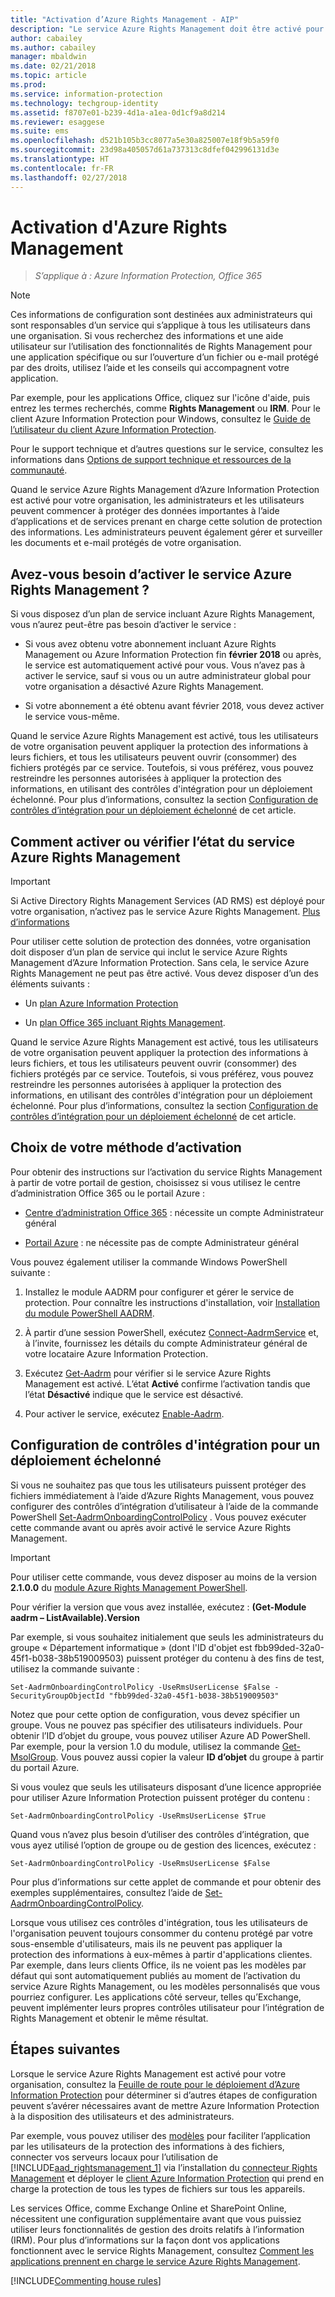 ```yaml
---
title: "Activation d’Azure Rights Management - AIP"
description: "Le service Azure Rights Management doit être activé pour que votre organisation puisse commencer à protéger des documents et e-mails importants à l’aide d’applications et de services prenant en charge cette solution de protection des informations."
author: cabailey
ms.author: cabailey
manager: mbaldwin
ms.date: 02/21/2018
ms.topic: article
ms.prod: 
ms.service: information-protection
ms.technology: techgroup-identity
ms.assetid: f8707e01-b239-4d1a-a1ea-0d1cf9a8d214
ms.reviewer: esaggese
ms.suite: ems
ms.openlocfilehash: d521b105b3cc8077a5e30a825007e18f9b5a59f0
ms.sourcegitcommit: 23d98a405057d61a737313c8dfef042996131d3e
ms.translationtype: HT
ms.contentlocale: fr-FR
ms.lasthandoff: 02/27/2018
---
```

# <a name="activating-azure-rights-management"></a>Activation d'Azure Rights Management

>*S’applique à : Azure Information Protection, Office 365*

> [!NOTE]
> Ces informations de configuration sont destinées aux administrateurs qui sont responsables d’un service qui s’applique à tous les utilisateurs dans une organisation. Si vous recherchez des informations et une aide utilisateur sur l’utilisation des fonctionnalités de Rights Management pour une application spécifique ou sur l’ouverture d’un fichier ou e-mail protégé par des droits, utilisez l’aide et les conseils qui accompagnent votre application.
>
> Par exemple, pour les applications Office, cliquez sur l'icône d'aide, puis entrez les termes recherchés, comme **Rights Management** ou **IRM**. Pour le client Azure Information Protection pour Windows, consultez le [Guide de l’utilisateur du client Azure Information Protection](../rms-client/client-user-guide.md).
>
> Pour le support technique et d’autres questions sur le service, consultez les informations dans [Options de support technique et ressources de la communauté](../get-started/information-support.md#support-options-and-community-resources).

Quand le service Azure Rights Management d’Azure Information Protection est activé pour votre organisation, les administrateurs et les utilisateurs peuvent commencer à protéger des données importantes à l’aide d’applications et de services prenant en charge cette solution de protection des informations. Les administrateurs peuvent également gérer et surveiller les documents et e-mail protégés de votre organisation. 


## <a name="do-you-need-to-activate-azure-rights-management"></a>Avez-vous besoin d’activer le service Azure Rights Management ?

Si vous disposez d’un plan de service incluant Azure Rights Management, vous n’aurez peut-être pas besoin d’activer le service :

- Si vous avez obtenu votre abonnement incluant Azure Rights Management ou Azure Information Protection fin **février 2018** ou après, le service est automatiquement activé pour vous. Vous n’avez pas à activer le service, sauf si vous ou un autre administrateur global pour votre organisation a désactivé Azure Rights Management.

- Si votre abonnement a été obtenu avant février 2018, vous devez activer le service vous-même. 

Quand le service Azure Rights Management est activé, tous les utilisateurs de votre organisation peuvent appliquer la protection des informations à leurs fichiers, et tous les utilisateurs peuvent ouvrir (consommer) des fichiers protégés par ce service. Toutefois, si vous préférez, vous pouvez restreindre les personnes autorisées à appliquer la protection des informations, en utilisant des contrôles d'intégration pour un déploiement échelonné. Pour plus d’informations, consultez la section [Configuration de contrôles d’intégration pour un déploiement échelonné](#configuring-onboarding-controls-for-a-phased-deployment) de cet article.

## <a name="how-to-activate-or-confirm-the-status-of-the-azure-rights-management-service"></a>Comment activer ou vérifier l’état du service Azure Rights Management 

> [!IMPORTANT]
> Si Active Directory Rights Management Services (AD RMS) est déployé pour votre organisation, n’activez pas le service Azure Rights Management. [Plus d’informations](prepare-environment-adrms.md)

Pour utiliser cette solution de protection des données, votre organisation doit disposer d’un plan de service qui inclut le service Azure Rights Management d’Azure Information Protection. Sans cela, le service Azure Rights Management ne peut pas être activé. Vous devez disposer d’un des éléments suivants :

- Un [plan Azure Information Protection](https://www.microsoft.com/cloud-platform/azure-information-protection-pricing) 

- Un [plan Office 365 incluant Rights Management](http://download.microsoft.com/download/E/C/F/ECF42E71-4EC0-48FF-AA00-577AC14D5B5C/Azure_Information_Protection_licensing_datasheet_EN-US.pdf).

Quand le service Azure Rights Management est activé, tous les utilisateurs de votre organisation peuvent appliquer la protection des informations à leurs fichiers, et tous les utilisateurs peuvent ouvrir (consommer) des fichiers protégés par ce service. Toutefois, si vous préférez, vous pouvez restreindre les personnes autorisées à appliquer la protection des informations, en utilisant des contrôles d'intégration pour un déploiement échelonné. Pour plus d’informations, consultez la section [Configuration de contrôles d’intégration pour un déploiement échelonné](#configuring-onboarding-controls-for-a-phased-deployment) de cet article.

## <a name="choosing-your-activation-method"></a>Choix de votre méthode d’activation

Pour obtenir des instructions sur l’activation du service Rights Management à partir de votre portail de gestion, choisissez si vous utilisez le centre d’administration Office 365 ou le portail Azure :

- [Centre d’administration Office 365](activate-office365.md) : nécessite un compte Administrateur général

- [Portail Azure](activate-azure.md) : ne nécessite pas de compte Administrateur général

Vous pouvez également utiliser la commande Windows PowerShell suivante :

1. Installez le module AADRM pour configurer et gérer le service de protection. Pour connaître les instructions d'installation, voir [Installation du module PowerShell AADRM](../deploy-use/install-powershell.md).

2. À partir d’une session PowerShell, exécutez [Connect-AadrmService](/powershell/module/aadrm/connect-aadrmservice) et, à l’invite, fournissez les détails du compte Administrateur général de votre locataire Azure Information Protection.

3. Exécutez [Get-Aadrm](/powershell/aadrm/vlatest/get-aadrm) pour vérifier si le service Azure Rights Management est activé. L’état **Activé** confirme l’activation tandis que l’état **Désactivé** indique que le service est désactivé.

4. Pour activer le service, exécutez [Enable-Aadrm](/powershell/aadrm/vlatest/enable-aadrm).

## <a name="configuring-onboarding-controls-for-a-phased-deployment"></a>Configuration de contrôles d'intégration pour un déploiement échelonné
Si vous ne souhaitez pas que tous les utilisateurs puissent protéger des fichiers immédiatement à l’aide d’Azure Rights Management, vous pouvez configurer des contrôles d’intégration d’utilisateur à l’aide de la commande PowerShell [Set-AadrmOnboardingControlPolicy](/powershell/module/aadrm/set-aadrmonboardingcontrolpolicy) . Vous pouvez exécuter cette commande avant ou après avoir activé le service Azure Rights Management.

> [!IMPORTANT]
> Pour utiliser cette commande, vous devez disposer au moins de la version **2.1.0.0** du [module Azure Rights Management PowerShell](https://go.microsoft.com/fwlink/?LinkId=257721).
>
> Pour vérifier la version que vous avez installée, exécutez : **(Get-Module aadrm – ListAvailable).Version**

Par exemple, si vous souhaitez initialement que seuls les administrateurs du groupe « Département informatique » (dont l'ID d'objet est fbb99ded-32a0-45f1-b038-38b519009503) puissent protéger du contenu à des fins de test, utilisez la commande suivante :

```
Set-AadrmOnboardingControlPolicy -UseRmsUserLicense $False -SecurityGroupObjectId "fbb99ded-32a0-45f1-b038-38b519009503"
```

Notez que pour cette option de configuration, vous devez spécifier un groupe. Vous ne pouvez pas spécifier des utilisateurs individuels. Pour obtenir l’ID d’objet du groupe, vous pouvez utiliser Azure AD PowerShell. Par exemple, pour la version 1.0 du module, utilisez la commande [Get-MsolGroup](/powershell/msonline/v1/get-msolgroup). Vous pouvez aussi copier la valeur **ID d’objet** du groupe à partir du portail Azure.

Si vous voulez que seuls les utilisateurs disposant d’une licence appropriée pour utiliser Azure Information Protection puissent protéger du contenu :

```
Set-AadrmOnboardingControlPolicy -UseRmsUserLicense $True
```

Quand vous n’avez plus besoin d’utiliser des contrôles d’intégration, que vous ayez utilisé l’option de groupe ou de gestion des licences, exécutez :

```
Set-AadrmOnboardingControlPolicy -UseRmsUserLicense $False
```

Pour plus d’informations sur cette applet de commande et pour obtenir des exemples supplémentaires, consultez l’aide de [Set-AadrmOnboardingControlPolicy](/powershell/aadrm/vlatest/set-aadrmonboardingcontrolpolicy).

Lorsque vous utilisez ces contrôles d'intégration, tous les utilisateurs de l'organisation peuvent toujours consommer du contenu protégé par votre sous-ensemble d'utilisateurs, mais ils ne peuvent pas appliquer la protection des informations à eux-mêmes à partir d'applications clientes. Par exemple, dans leurs clients Office, ils ne voient pas les modèles par défaut qui sont automatiquement publiés au moment de l’activation du service Azure Rights Management, ou les modèles personnalisés que vous pourriez configurer.  Les applications côté serveur, telles qu’Exchange, peuvent implémenter leurs propres contrôles utilisateur pour l’intégration de Rights Management et obtenir le même résultat.


## <a name="next-steps"></a>Étapes suivantes
Lorsque le service Azure Rights Management est activé pour votre organisation, consultez la [Feuille de route pour le déploiement d’Azure Information Protection](../plan-design/deployment-roadmap.md) pour déterminer si d’autres étapes de configuration peuvent s’avérer nécessaires avant de mettre Azure Information Protection à la disposition des utilisateurs et des administrateurs. 

Par exemple, vous pouvez utiliser des [modèles](configure-policy-templates.md) pour faciliter l’application par les utilisateurs de la protection des informations à des fichiers, connecter vos serveurs locaux pour l’utilisation de [!INCLUDE[aad_rightsmanagement_1](../includes/aad_rightsmanagement_1_md.md)] via l’installation du [connecteur Rights Management](deploy-rms-connector.md) et déployer le [client Azure Information Protection](../rms-client/aip-client.md) qui prend en charge la protection de tous les types de fichiers sur tous les appareils. 

Les services Office, comme Exchange Online et SharePoint Online, nécessitent une configuration supplémentaire avant que vous puissiez utiliser leurs fonctionnalités de gestion des droits relatifs à l’information (IRM). Pour plus d’informations sur la façon dont vos applications fonctionnent avec le service Rights Management, consultez [Comment les applications prennent en charge le service Azure Rights Management](../understand-explore/applications-support.md).


[!INCLUDE[Commenting house rules](../includes/houserules.md)]
